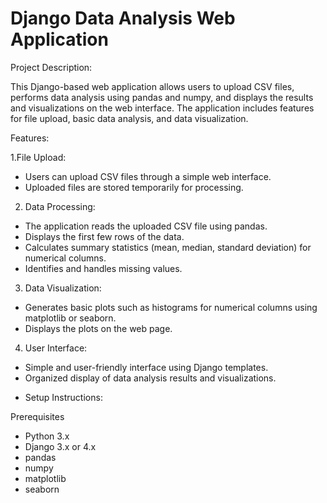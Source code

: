 # Django Data Analysis Web Application

Project Description:

This Django-based web application allows users to upload CSV files, performs data analysis using pandas and numpy, and displays the results and visualizations on the web interface. The application includes features for file upload, basic data analysis, and data visualization.

Features:

1.File Upload:

- Users can upload CSV files through a simple web interface.
- Uploaded files are stored temporarily for processing.
  
2. Data Processing:

- The application reads the uploaded CSV file using pandas.
- Displays the first few rows of the data.
- Calculates summary statistics (mean, median, standard deviation) for numerical columns.
- Identifies and handles missing values.

3. Data Visualization:

- Generates basic plots such as histograms for numerical columns using matplotlib or seaborn.
- Displays the plots on the web page.

4. User Interface:

- Simple and user-friendly interface using Django templates.
- Organized display of data analysis results and visualizations.

* Setup Instructions:

Prerequisites
- Python 3.x
- Django 3.x or 4.x
- pandas
- numpy
- matplotlib
- seaborn
